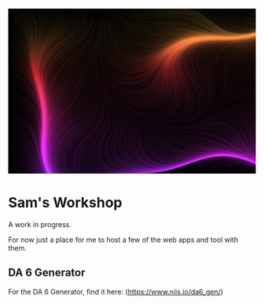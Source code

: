 ![Tinker Lab](assets/images/image_280_1_69210317_sm.png)

# Sam's Workshop

A work in progress.

For now just a place for me to host a few of the web apps and tool with them.


## DA 6 Generator

For the DA 6 Generator, find it here: (https://www.niis.io/da6_gen/)

